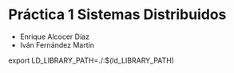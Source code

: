 # Práctica 1 Sistemas Distribuidos

- Enrique Alcocer Díaz
- Iván Fernández Martín


export LD_LIBRARY_PATH=./:$(ld_LIBRARY_PATH)
